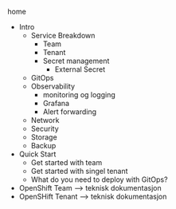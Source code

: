 home
- Intro
  - Service Breakdown
    - Team
    - Tenant
    - Secret management
      -  External Secret
   -  GitOps
   -  Observability
      -  monitoring og logging
      -  Grafana
      -  Alert forwarding
   -   Network
   -   Security
   -   Storage
   -   Backup
- Quick Start
  - Get started with team
  - Get started with singel tenant
  - What do you need to deploy with GitOps?
- OpenShift Team --> teknisk dokumentasjon
- OpenSHift Tenant --> teknisk dokumentasjon


